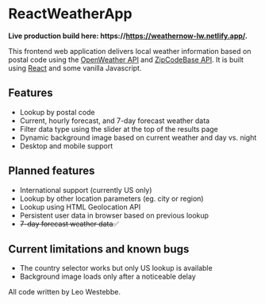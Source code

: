 # ReactWeatherApp

**Live production build here: https://https://weathernow-lw.netlify.app/.**

This frontend web application delivers local weather information based on postal code using the [OpenWeather API](https://openweathermap.org/) and [ZipCodeBase API](https://zipcodebase.com/). It is built using [React](https://reactjs.org/) and some vanilla Javascript.

## Features

- Lookup by postal code
- Current, hourly forecast, and 7-day forecast weather data
- Filter data type using the slider at the top of the results page
- Dynamic background image based on current weather and day vs. night
- Desktop and mobile support

## Planned features

- International support (currently US only)
- Lookup by other location parameters (eg. city or region)
- Lookup using HTML Geolocation API
- Persistent user data in browser based on previous lookup
- ~~7-day forecast weather data~~✅

## Current limitations and known bugs

- The country selector works but only US lookup is available
- Background image loads only after a noticeable delay

All code written by Leo Westebbe.
